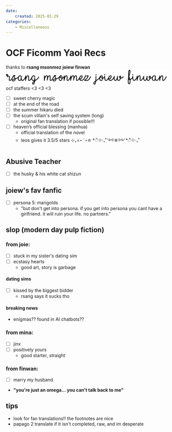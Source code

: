 ```yaml
---
date:
    created: 2025-01-29
categories:
    - Miscellaneous
---
```


# OCF Ficomm Yaoi Recs

thanks to 
**rsang msonmez joiew finwan**
![cursive names](../assets/ficomm-names.png)
ocf staffers <3 <3 <3

<!-- more -->

- [ ] sweet cherry magic
- [ ] at the end of the road
- [ ] the summer hikaru died
- [ ] the scum villain's self saving system (long)
    - original fan translation if possible!!!
- [ ] heaven’s official blessing (manhua)
    - official translation of the novel
    - leos gives it 3.5/5 stars ⊹₊⟡⋆ ˙⋆✮ *ੈ✩‧₊˚༺☆༻*ੈ✩‧₊˚

## Abusive Teacher
- [ ] the husky & his white cat shizun

## joiew's fav fanfic
- [ ] persona 5: marigolds
    - "but don't get into persona. if you get into persona you cant have a girlfriend. it will ruin your life. no partners."


## slop (modern day pulp fiction)

### from joie:

- [ ] stuck in my sister's dating sim
- [ ] ecstasy hearts
    - good art, story is garbage
#### dating sims
- [ ] kissed by the biggest bidder
    - rsang says it sucks tho

#### breaking news
- enigmas?? found in AI chatbots??

### from mina:

- [ ] jinx
- [ ] positively yours
    - good starter, straight

### from finwan:

- [ ] marry my husband
- **"you're just an omega... you can't talk back to me"**

## tips
- look for fan translations!! the footnotes are nice
- papago 2 translate if it isn't completed, raw, and im desperate
